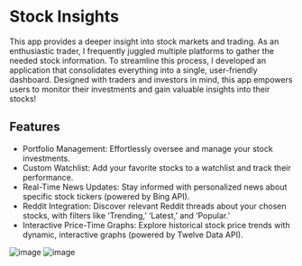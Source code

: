 # Stock Insights
This app provides a deeper insight into stock markets and trading. As an enthusiastic trader, I frequently juggled multiple platforms to gather the needed stock information. To streamline this process, I developed an application that consolidates everything into a single, user-friendly dashboard. Designed with traders and investors in mind, this app empowers users to monitor their investments and gain valuable insights into their stocks! 

## Features
- Portfolio Management: Effortlessly oversee and manage your stock investments.
- Custom Watchlist: Add your favorite stocks to a watchlist and track their performance.
- Real-Time News Updates: Stay informed with personalized news about specific stock tickers (powered by Bing API).
- Reddit Integration: Discover relevant Reddit threads about your chosen stocks, with filters like ‘Trending,’ ‘Latest,’ and ‘Popular.’
- Interactive Price-Time Graphs: Explore historical stock price trends with dynamic, interactive graphs (powered by Twelve Data API).

![image](https://github.com/user-attachments/assets/c66eed0a-315a-470c-b6ee-931e38821679)
![image](https://github.com/user-attachments/assets/e08e9e1a-ebaa-49f3-9f5f-38d0cd7a2d64)




